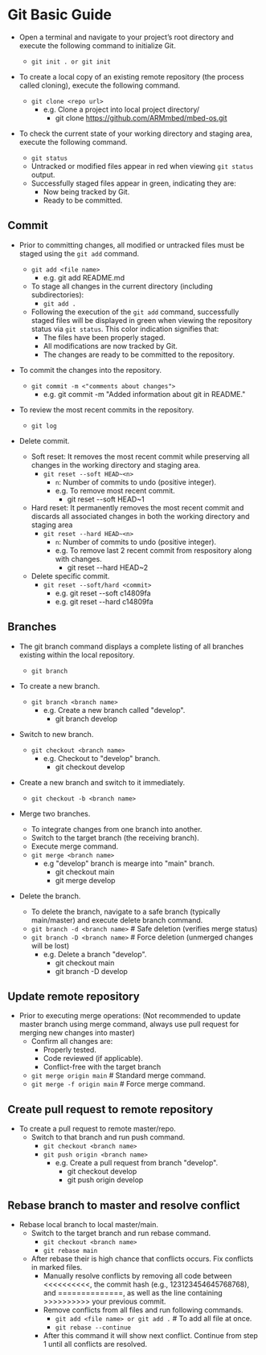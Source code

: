 # Git Basic Guide

- Open a terminal and navigate to your project’s root directory and execute the following command to initialize Git.
	- `git init . or git init`

- To create a local copy of an existing remote repository (the process called cloning), execute the following command.
	- `git clone <repo url>`
		- e.g. Clone a project into local project directory/
			- git clone https://github.com/ARMmbed/mbed-os.git
		
- To check the current state of your working directory and staging area, execute the following command.
	- `git status`
	- Untracked or modified files appear in red when viewing `git status` output. 
	- Successfully staged files appear in green, indicating they are:
		- Now being tracked by Git.
		- Ready to be committed.

## Commit

- Prior to committing changes, all modified or untracked files must be staged using the `git add` command.
	- `git add <file name>`
		- e.g. git add README.md
	- To stage all changes in the current directory (including subdirectories):
		- `git add .`
	- Following the execution of the `git add` command, successfully staged files will be displayed in green when viewing the repository status via `git status`. This color indication signifies that:
		- The files have been properly staged.
		- All modifications are now tracked by Git.
		- The changes are ready to be committed to the repository.

- To commit the changes into the repository.
	- `git commit -m <"comments about changes">`
		- e.g. git commit -m "Added information about git in README."

- To review the most recent commits in the repository.
	- `git log`
	
- Delete commit.
	- Soft reset: It removes the most recent commit while preserving all changes in the working directory and staging area.
		- `git reset --soft HEAD~<n>`
			- `n`: Number of commits to undo (positive integer).
			- e.g. To remove most recent commit.
				- git reset --soft HEAD~1
	- Hard reset: It permanently removes the most recent commit and discards all associated changes in both the working directory and staging area
		- `git reset --hard HEAD~<n>`
			- `n`: Number of commits to undo (positive integer).
			- e.g. To remove last 2 recent commit from respository along with changes.
				- git reset --hard HEAD~2
	- Delete specific commit.
		- `git reset --soft/hard <commit>`
			- e.g. git reset --soft c14809fa
			- e.g. git reset --hard c14809fa

## Branches

- The git branch command displays a complete listing of all branches existing within the local repository.
	- `git branch`
	
- To create a new branch.
	- `git branch <branch name>`
		- e.g. Create a new branch called "develop".
			- git branch develop
	
- Switch to new branch.
	- `git checkout <branch name>`
		- e.g. Checkout to "develop" branch.
			- git checkout develop

- Create a new branch and switch to it immediately.
	- `git checkout -b <branch name>`

- Merge two branches.
	- To integrate changes from one branch into another.
	- Switch to the target branch (the receiving branch).
	- Execute merge command.
	- `git merge <branch name>`
		- e.g "develop" branch is mearge into "main" branch.
			- git checkout main
			- git merge develop

- Delete the branch.
	- To delete the branch, navigate to a safe branch (typically main/master) and execute delete branch command.
	- `git branch -d <branch name>` # Safe deletion (verifies merge status)
	- `git branch -D <branch name>` # Force deletion (unmerged changes will be lost)
		- e.g. Delete a branch "develop".
			- git checkout main
			- git branch -D develop

## Update remote repository

- Prior to executing merge operations: (Not recommended to update master branch using merge command, always use pull request for merging new changes into master)
	- Confirm all changes are:
		- Properly tested.
		- Code reviewed (if applicable).
		- Conflict-free with the target branch
	- `git merge origin main` # Standard merge command.
	- `git merge -f origin main` # Force merge command.

## Create pull request to remote repository

- To create a pull request to remote master/repo.
	- Switch to that branch and run push command.
		- `git checkout <branch name>`
		- `git push origin <branch name>`
			- e.g. Create a pull request from branch "develop".
				- git checkout develop
				- git push origin develop

## Rebase branch to master and resolve conflict

- Rebase local branch to local master/main.
	- Switch to the target branch and run rebase command.
		- `git checkout <branch name>`
		- `git rebase main`
	- After rebase their is high chance that conflicts occurs. Fix conflicts in marked files.
		- Manually resolve conflicts by removing all code between <<<<<<<<<<, the commit hash (e.g., 123123454645768768), and ==============, as well as the line containing >>>>>>>>>> your previous commit.
		- Remove conflicts from all files and run following commands.
			- `git add <file name> or git add .` # To add all file at once.
			- `git rebase --continue`
		- After this command it will show next conflict. Continue from step 1 until all conflicts are resolved.
